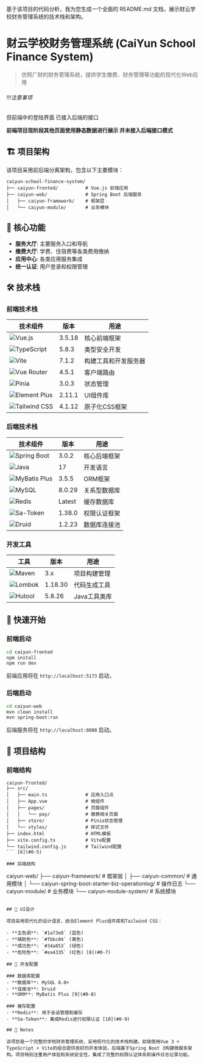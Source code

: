 基于该项目的代码分析，我为您生成一个全面的 README.md 文档，展示财云学校财务管理系统的技术栈和架构。<cite/>

# 财云学校财务管理系统 (CaiYun School Finance System)

> 仿照广财的财务管理系统，提供学生缴费、财务管理等功能的现代化Web应用

###### !!!注意事项

但前端中的登陆界面 已接入后端的接口

**前端项目现阶段其他页面使用静态数据进行展示 并未接入后端接口模式**



## 🏗️ 项目架构

该项目采用前后端分离架构，包含以下主要模块：

```
caiyun-school-finance-system/
├── caiyun-fronted/          # Vue.js 前端应用
├── caiyun-web/              # Spring Boot 后端服务
│   ├── caiyun-framework/    # 框架层
│   └── caiyun-module/       # 业务模块
```

## 🎯 核心功能

- **服务大厅**: 主要服务入口和导航
- **缴费大厅**: 学费、住宿费等各类费用缴纳
- **应用中心**: 各类应用服务集成
- **统一认证**: 用户登录和权限管理

## 🛠️ 技术栈

### 前端技术栈

| 技术组件 | 版本 | 用途 |
|---------|------|------|
| ![Vue.js](https://img.shields.io/badge/Vue.js-3.5.18-4FC08D?style=flat&logo=vue.js) | 3.5.18 | 核心前端框架 |
| ![TypeScript](https://img.shields.io/badge/TypeScript-5.8.3-3178C6?style=flat&logo=typescript) | 5.8.3 | 类型安全开发 |
| ![Vite](https://img.shields.io/badge/Vite-7.1.2-646CFF?style=flat&logo=vite) | 7.1.2 | 构建工具和开发服务器 |
| ![Vue Router](https://img.shields.io/badge/Vue_Router-4.5.1-4FC08D?style=flat) | 4.5.1 | 客户端路由 |
| ![Pinia](https://img.shields.io/badge/Pinia-3.0.3-FFD859?style=flat) | 3.0.3 | 状态管理 |
| ![Element Plus](https://img.shields.io/badge/Element_Plus-2.11.1-409EFF?style=flat) | 2.11.1 | UI组件库 |
| ![Tailwind CSS](https://img.shields.io/badge/Tailwind_CSS-4.1.12-06B6D4?style=flat&logo=tailwindcss) | 4.1.12 | 原子化CSS框架 | [1](#0-0) 

### 后端技术栈

| 技术组件 | 版本 | 用途 |
|---------|------|------|
| ![Spring Boot](https://img.shields.io/badge/Spring_Boot-3.0.2-6DB33F?style=flat&logo=springboot) | 3.0.2 | 核心后端框架 |
| ![Java](https://img.shields.io/badge/Java-17-ED8B00?style=flat&logo=openjdk) | 17 | 开发语言 |
| ![MyBatis Plus](https://img.shields.io/badge/MyBatis_Plus-3.5.5-DC382D?style=flat) | 3.5.5 | ORM框架 |
| ![MySQL](https://img.shields.io/badge/MySQL-8.0.29-4479A1?style=flat&logo=mysql) | 8.0.29 | 关系型数据库 |
| ![Redis](https://img.shields.io/badge/Redis-Latest-DC382D?style=flat&logo=redis) | Latest | 缓存数据库 |
| ![Sa-Token](https://img.shields.io/badge/Sa--Token-1.38.0-FF6B6B?style=flat) | 1.38.0 | 权限认证框架 |
| ![Druid](https://img.shields.io/badge/Druid-1.2.23-40E0D0?style=flat) | 1.2.23 | 数据库连接池 | [2](#0-1) 

### 开发工具

| 工具 | 版本 | 用途 |
|------|------|------|
| ![Maven](https://img.shields.io/badge/Maven-3.x-C71A36?style=flat&logo=apachemaven) | 3.x | 项目构建管理 |
| ![Lombok](https://img.shields.io/badge/Lombok-1.18.30-BC4521?style=flat) | 1.18.30 | 代码生成工具 |
| ![Hutool](https://img.shields.io/badge/Hutool-5.8.26-4285F4?style=flat) | 5.8.26 | Java工具类库 | [3](#0-2) 

## 🚀 快速开始

### 前端启动

```bash
cd caiyun-fronted
npm install
npm run dev
```

前端应用将在 `http://localhost:5173` 启动，

### 后端启动

```bash
cd caiyun-web
mvn clean install
mvn spring-boot:run
```

后端服务将在 `http://localhost:8080` 启动。

## 📁 项目结构

### 前端结构
```
caiyun-fronted/
├── src/
│   ├── main.ts              # 应用入口点
│   ├── App.vue              # 根组件
│   ├── pages/               # 页面组件
│   │   └── pay/             # 缴费相关页面
│   ├── store/               # Pinia状态管理
│   └── styles/              # 样式文件
├── index.html               # HTML模板
├── vite.config.ts           # Vite配置
└── tailwind.config.js       # Tailwind配置
``` [6](#0-5) 

### 后端结构
```
caiyun-web/
├── caiyun-framework/        # 框架层
│   ├── caiyun-common/       # 通用模块
│   └── caiyun-spring-boot-starter-biz-operationlog/  # 操作日志
└── caiyun-module/           # 业务模块
    └── caiyun-module-system/  # 系统模块
``` [7](#0-6) 

## 🎨 UI设计

项目采用现代化的设计语言，结合Element Plus组件库和Tailwind CSS：

- **主色调**: `#1a73e8` (蓝色)
- **辅助色**: `#fbbc04` (黄色)
- **成功色**: `#34a853` (绿色)  
- **危险色**: `#ea4335` (红色) [8](#0-7) 

## 🔧 开发配置

### 数据库配置
- **数据库**: MySQL 8.0+
- **连接池**: Druid
- **ORM**: MyBatis Plus [9](#0-8) 

### 缓存配置
- **Redis**: 用于会话管理和缓存
- **Sa-Token**: 集成Redis进行权限认证 [10](#0-9) 

## 📝 Notes

该项目是一个完整的学校财务管理系统，采用现代化的技术栈构建。前端使用Vue 3 + TypeScript + Vite的组合提供良好的开发体验，后端基于Spring Boot 3构建微服务架构。项目特别注重用户体验和系统安全性，集成了完整的权限认证体系和操作日志记录功能。

